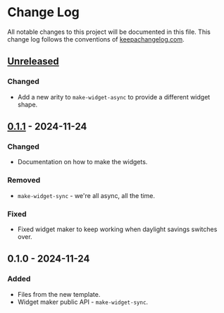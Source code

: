# Change Log
All notable changes to this project will be documented in this file. This change log follows the conventions of [keepachangelog.com](http://keepachangelog.com/).

## [Unreleased]
### Changed
- Add a new arity to `make-widget-async` to provide a different widget shape.

## [0.1.1] - 2024-11-24
### Changed
- Documentation on how to make the widgets.

### Removed
- `make-widget-sync` - we're all async, all the time.

### Fixed
- Fixed widget maker to keep working when daylight savings switches over.

## 0.1.0 - 2024-11-24
### Added
- Files from the new template.
- Widget maker public API - `make-widget-sync`.

[Unreleased]: https://sourcehost.site/your-name/showing-repl/compare/0.1.1...HEAD
[0.1.1]: https://sourcehost.site/your-name/showing-repl/compare/0.1.0...0.1.1
